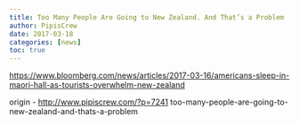 ```yaml
---
title: Too Many People Are Going to New Zealand. And That’s a Problem
author: PipisCrew
date: 2017-03-18
categories: [news]
toc: true
---
```


https://www.bloomberg.com/news/articles/2017-03-16/americans-sleep-in-maori-hall-as-tourists-overwhelm-new-zealand

origin - http://www.pipiscrew.com/?p=7241 too-many-people-are-going-to-new-zealand-and-thats-a-problem